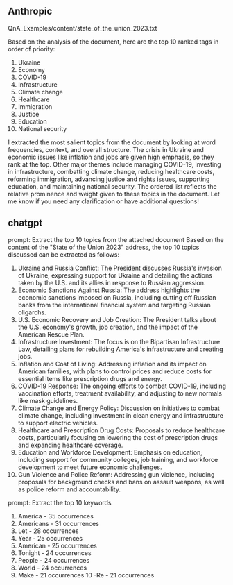  ## Anthropic
QnA_Examples/content/state_of_the_union_2023.txt

Based on the analysis of the document, here are the top 10 ranked tags in order of priority:

1. Ukraine
2. Economy
3. COVID-19 
4. Infrastructure
5. Climate change
6. Healthcare
7. Immigration
8. Justice
9. Education
10. National security

I extracted the most salient topics from the document by looking at word frequencies, context, and overall structure. The crisis in Ukraine and economic issues like inflation and jobs are given high emphasis, so they rank at the top. Other major themes include managing COVID-19, investing in infrastructure, combatting climate change, reducing healthcare costs, reforming immigration, advancing justice and rights issues, supporting education, and maintaining national security. The ordered list reflects the relative prominence and weight given to these topics in the document. Let me know if you need any clarification or have additional questions!

## chatgpt
prompt: Extract the top 10 topics from the attached document
Based on the content of the "State of the Union 2023" address, the top 10 topics discussed can be extracted as follows:

1. Ukraine and Russia Conflict: The President discusses Russia's invasion of Ukraine, expressing support for Ukraine and detailing the actions taken by the U.S. and its allies in response to Russian aggression.
2. Economic Sanctions Against Russia: The address highlights the economic sanctions imposed on Russia, including cutting off Russian banks from the international financial system and targeting Russian oligarchs.
3. U.S. Economic Recovery and Job Creation: The President talks about the U.S. economy's growth, job creation, and the impact of the American Rescue Plan.
4. Infrastructure Investment: The focus is on the Bipartisan Infrastructure Law, detailing plans for rebuilding America's infrastructure and creating jobs.
5. Inflation and Cost of Living: Addressing inflation and its impact on American families, with plans to control prices and reduce costs for essential items like prescription drugs and energy.
6. COVID-19 Response: The ongoing efforts to combat COVID-19, including vaccination efforts, treatment availability, and adjusting to new normals like mask guidelines.
7. Climate Change and Energy Policy: Discussion on initiatives to combat climate change, including investment in clean energy and infrastructure to support electric vehicles.
8. Healthcare and Prescription Drug Costs: Proposals to reduce healthcare costs, particularly focusing on lowering the cost of prescription drugs and expanding healthcare coverage.
9. Education and Workforce Development: Emphasis on education, including support for community colleges, job training, and workforce development to meet future economic challenges.
10. Gun Violence and Police Reform: Addressing gun violence, including proposals for background checks and bans on assault weapons, as well as police reform and accountability.

prompt: Extract the top 10 keywords
1. America - 35 occurrences
2. Americans - 31 occurrences
3. Let - 28 occurrences
4. Year - 25 occurrences
5. American - 25 occurrences
6. Tonight - 24 occurrences
7. People - 24 occurrences
8. World - 24 occurrences
9. Make - 21 occurrences
10 -Re - 21 occurrences